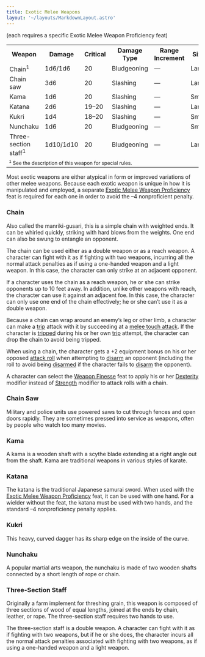 ```yaml
---
title: Exotic Melee Weapons
layout: '~/layouts/MarkdownLayout.astro'
---
```

(each requires a specific Exotic Melee Weapon Proficiency feat)


<table> <tr><th> Weapon</th><th> Damage</th><th> Critical</th><th> Damage Type</th><th> Range Increment</th><th> Size</th><th> Weight</th><th> Purchase DC</th><th> Restriction </th></tr> <tr><td> Chain<sup>1</sup></td><td> 1d6/1d6</td><td> 20</td><td> Bludgeoning</td><td> —</td><td> Large</td><td> 5 lb.</td><td> 5</td><td> — </td></tr> <tr><td> Chain saw</td><td> 3d6</td><td> 20</td><td> Slashing</td><td> —</td><td> Large</td><td> 10 lb.</td><td> 9</td><td> — </td></tr> <tr><td> Kama</td><td> 1d6</td><td> 20</td><td> Slashing</td><td> —</td><td> Small</td><td> 2 lb.</td><td> 5</td><td> — </td></tr> <tr><td> Katana</td><td> 2d6</td><td> 19–20</td><td> Slashing</td><td> —</td><td> Large</td><td> 6 lb.</td><td> 12</td><td> — </td></tr> <tr><td> Kukri</td><td> 1d4</td><td> 18–20</td><td> Slashing</td><td> —</td><td> Small</td><td> 1 lb.</td><td> 5</td><td> — </td></tr> <tr><td> Nunchaku</td><td> 1d6</td><td> 20</td><td> Bludgeoning</td><td> —</td><td> Small</td><td> 2 lb.</td><td> 3</td><td> — </td></tr> <tr><td> Three-section staff<sup>1</sup></td><td> 1d10/1d10</td><td> 20</td><td> Bludgeoning</td><td> —</td><td> Large</td><td> 3 lb.</td><td> 4</td><td> — </td></tr> <tr><td colspan="9" style="text-align: left; font-size: .8em;"> <sup>1</sup> See the description of this weapon for special rules. </td></tr> </table>



Most exotic weapons are either atypical in form or improved variations of
other melee weapons. Because each exotic weapon is unique in how it is
manipulated and employed, a separate [Exotic Melee Weapon Proficiency](/modern.d20.srd/feats/exotic.melee.weapons.proficiency) feat is
required for each one in order to avoid the –4 nonproficient penalty.

### Chain

Also called the manriki-gusari, this is a simple chain with weighted ends. It
can be whirled quickly, striking with hard blows from the weights. One end can
also be swung to entangle an opponent.

The chain can be used either as a double weapon or as a reach weapon. A
character can fight with it as if fighting with two weapons, incurring all the
normal attack penalties as if using a one-handed weapon and a light weapon. In
this case, the character can only strike at an adjacent opponent.

If a character uses the chain as a reach weapon, he or she can strike
opponents up to 10 feet away. In addition, unlike other weapons with reach,
the character can use it against an adjacent foe. In this case, the character
can only use one end of the chain effectively; he or she can’t use it as a
double weapon.

Because a chain can wrap around an enemy’s leg or other limb, a character can
make a [trip](/modern.d20.srd/combat/trip) attack with it by succeeding at a
[melee touch attack](/modern.d20.srd/combat/attack.actions). If the character
is [tripped](/modern.d20.srd/combat/trip) during his or her own
[trip](/modern.d20.srd/combat/trip) attempt, the character can drop the chain
to avoid being tripped.

When using a chain, the character gets a +2 equipment bonus on his or her
opposed [attack roll](/modern.d20.srd/combat/attack.roll) when attempting to
[disarm](/modern.d20.srd/combat/disarm) an opponent (including the roll to
avoid being [disarmed](/modern.d20.srd/combat/disarm) if the character fails
to [disarm](/modern.d20.srd/combat/disarm) the opponent).

A character can select the [Weapon Finesse](/modern.d20.srd/feats/weapon.finesse) feat to apply his or her
[Dexterity](/modern.d20.srd/basics/ability.scores) modifier instead of
[Strength](/modern.d20.srd/basics/ability.scores) modifier to attack rolls
with a chain.

### Chain Saw

Military and police units use powered saws to cut through fences and open
doors rapidly. They are sometimes pressed into service as weapons, often by
people who watch too many movies.

### Kama

A kama is a wooden shaft with a scythe blade extending at a right angle out
from the shaft. Kama are traditional weapons in various styles of karate.

### Katana

The katana is the traditional Japanese samurai sword. When used with the
[Exotic Melee Weapon Proficiency](/modern.d20.srd/feats/exotic.melee.weapons.proficiency) feat, it
can be used with one hand. For a wielder without the feat, the katana must be
used with two hands, and the standard –4 nonproficiency penalty applies.

### Kukri

This heavy, curved dagger has its sharp edge on the inside of the curve.

### Nunchaku

A popular martial arts weapon, the nunchaku is made of two wooden shafts
connected by a short length of rope or chain.

### Three-Section Staff

Originally a farm implement for threshing grain, this weapon is composed of
three sections of wood of equal lengths, joined at the ends by chain, leather,
or rope. The three-section staff requires two hands to use.

The three-section staff is a double weapon. A character can fight with it as
if fighting with two weapons, but if he or she does, the character incurs all
the normal attack penalties associated with fighting with two weapons, as if
using a one-handed weapon and a light weapon.


